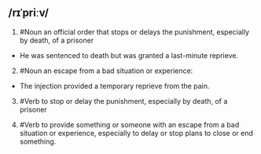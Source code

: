## /rɪˈpriːv/  
1. #Noun 
an official order that stops or delays the punishment, especially by death, of a prisoner

- He was sentenced to death but was granted a last-minute reprieve.

2. #Noun 
an escape from a bad situation or experience:

- The injection provided a temporary reprieve from the pain.

3. #Verb 
to stop or delay the punishment, especially by death, of a prisoner

4. #Verb 
to provide something or someone with an escape from a bad situation or experience, especially to delay or stop plans to close or end something.

